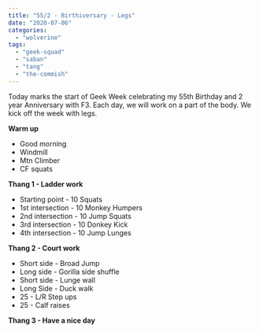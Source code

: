 ```yaml
---
title: "55/2 - Birthiversary - Legs"
date: "2020-07-06"
categories: 
  - "wolverine"
tags: 
  - "geek-squad"
  - "saban"
  - "tang"
  - "the-commish"
---
```


Today marks the start of Geek Week celebrating my 55th Birthday and 2 year Anniversary with F3. Each day, we will work on a part of the body. We kick off the week with legs.  

**Warm up**

- Good morning
- Windmill
- Mtn Climber
- CF squats

**Thang 1 - Ladder work**

- Starting point - 10 Squats
- 1st intersection - 10 Monkey Humpers
- 2nd intersection - 10 Jump Squats
- 3rd intersection - 10 Donkey Kick
- 4th intersection - 10 Jump Lunges

**Thang 2 - Court work**

- Short side - Broad Jump
- Long side - Gorilla side shuffle
- Short side - Lunge wall
- Long Side - Duck walk
- 25 - L/R Step ups
- 25 - Calf raises

**Thang 3 - Have a nice day**
